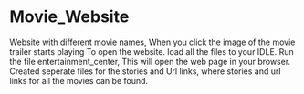 # Movie_Website

Website with different movie names, When you click the image of the movie trailer starts playing
To open the website. load all the files to your IDLE. 
Run the file entertainment_center, This will open the web page in your browser.
Created seperate files for the stories and Url links, where stories and url links for all the movies can be found.
